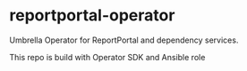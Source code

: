 # reportportal-operator
Umbrella Operator for ReportPortal and dependency services.

This repo is build with Operator SDK and Ansible role
